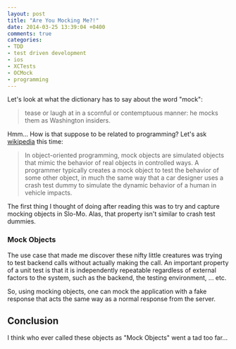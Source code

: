 ```yaml
---
layout: post
title: "Are You Mocking Me?!"
date: 2014-03-25 13:39:04 +0400
comments: true
categories: 
- TDD
- test driven development
- ios
- XCTests
- OCMock
- programming
---
```


Let's look at what the dictionary has to say about the word "mock":

> tease or laugh at in a scornful or contemptuous manner: he mocks them as Washington insiders.

Hmm... How is that suppose to be related to programming? Let's ask [wikipedia](http://en.wikipedia.org/w/index.php?title=Mock_object) this time:

> In object-oriented programming, mock objects are simulated objects that mimic the behavior of real objects in controlled ways. A programmer typically creates a mock object to test the behavior of some other object, in much the same way that a car designer uses a crash test dummy to simulate the dynamic behavior of a human in vehicle impacts.

The first thing I thought of doing after reading this was to try and capture mocking objects in Slo-Mo. Alas, that property isn't similar to crash test dummies.

### Mock Objects

The use case that made me discover these nifty little creatures was trying to test backend calls without actually making the call. An important property of a unit test is that it is independently repeatable regardless of external factors to the system, such as the backend, the testing environment, ... etc.

So, using mocking objects, one can mock the application with a fake response that acts the same way as a normal response from the server. 

## Conclusion

I think who ever called these objects as "Mock Objects" went a tad too far...
